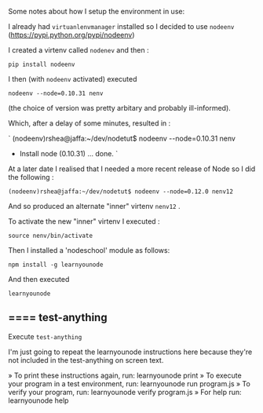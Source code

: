 Some notes about how I setup the environment in use:

I already had `virtuanlenvmanager` installed so I decided to use `nodeenv` (https://pypi.python.org/pypi/nodeenv)

I created a virtenv called `nodenev` and then :

`pip install nodeenv`

I then (with `nodeenv` activated) executed 

`nodeenv --node=0.10.31 nenv`

(the choice of version was pretty arbitary and probably ill-informed).

Which, after a delay of some minutes, resulted in :

`
(nodeenv)rshea@jaffa:~/dev/nodetut$ nodeenv --node=0.10.31 nenv
 * Install node (0.10.31) ... done.
`

At a later date I realised that I needed a more recent release of Node so I did the following :

`
(nodeenv)rshea@jaffa:~/dev/nodetut$ nodeenv --node=0.12.0 nenv12
`

And so produced an alternate "inner" virtenv `nenv12` .

To activate the new "inner" virtenv I executed : 

`
source nenv/bin/activate
`

Then I installed a 'nodeschool' module as follows:

`npm install -g learnyounode`

And then executed

`learnyounode`


====
test-anything
----
Execute 
`test-anything`

I'm just going to repeat the learnyounode instructions here because they're not included in the test-anything on screen text.

» To print these instructions again, run: learnyounode print
» To execute your program in a test environment, run: learnyounode run program.js
» To verify your program, run: learnyounode verify program.js
» For help run: learnyounode help

